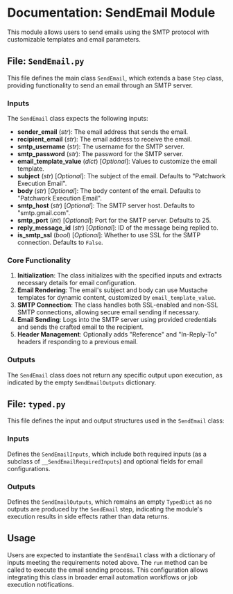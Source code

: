 # Documentation: SendEmail Module

This module allows users to send emails using the SMTP protocol with customizable templates and email parameters.

## File: `SendEmail.py`

This file defines the main class `SendEmail`, which extends a base `Step` class, providing functionality to send an email through an SMTP server.

### Inputs

The `SendEmail` class expects the following inputs:

- **sender_email** (_str_): The email address that sends the email.
- **recipient_email** (_str_): The email address to receive the email.
- **smtp_username** (_str_): The username for the SMTP server.
- **smtp_password** (_str_): The password for the SMTP server.
- **email_template_value** (_dict_) [_Optional_]: Values to customize the email template.
- **subject** (_str_) [_Optional_]: The subject of the email. Defaults to "Patchwork Execution Email".
- **body** (_str_) [_Optional_]: The body content of the email. Defaults to "Patchwork Execution Email".
- **smtp_host** (_str_) [_Optional_]: The SMTP server host. Defaults to "smtp.gmail.com".
- **smtp_port** (_int_) [_Optional_]: Port for the SMTP server. Defaults to 25.
- **reply_message_id** (_str_) [_Optional_]: ID of the message being replied to.
- **is_smtp_ssl** (_bool_) [_Optional_]: Whether to use SSL for the SMTP connection. Defaults to `False`.

### Core Functionality

1. **Initialization**: The class initializes with the specified inputs and extracts necessary details for email configuration.
2. **Email Rendering**: The email's subject and body can use Mustache templates for dynamic content, customized by `email_template_value`.
3. **SMTP Connection**: The class handles both SSL-enabled and non-SSL SMTP connections, allowing secure email sending if necessary.
4. **Email Sending**: Logs into the SMTP server using provided credentials and sends the crafted email to the recipient.
5. **Header Management**: Optionally adds "Reference" and "In-Reply-To" headers if responding to a previous email.

### Outputs

The `SendEmail` class does not return any specific output upon execution, as indicated by the empty `SendEmailOutputs` dictionary.

## File: `typed.py`

This file defines the input and output structures used in the `SendEmail` class:

### Inputs

Defines the `SendEmailInputs`, which include both required inputs (as a subclass of `__SendEmailRequiredInputs`) and optional fields for email configurations.

### Outputs

Defines the `SendEmailOutputs`, which remains an empty `TypedDict` as no outputs are produced by the `SendEmail` step, indicating the module's execution results in side effects rather than data returns.

## Usage

Users are expected to instantiate the `SendEmail` class with a dictionary of inputs meeting the requirements noted above. The `run` method can be called to execute the email sending process. This configuration allows integrating this class in broader email automation workflows or job execution notifications.
